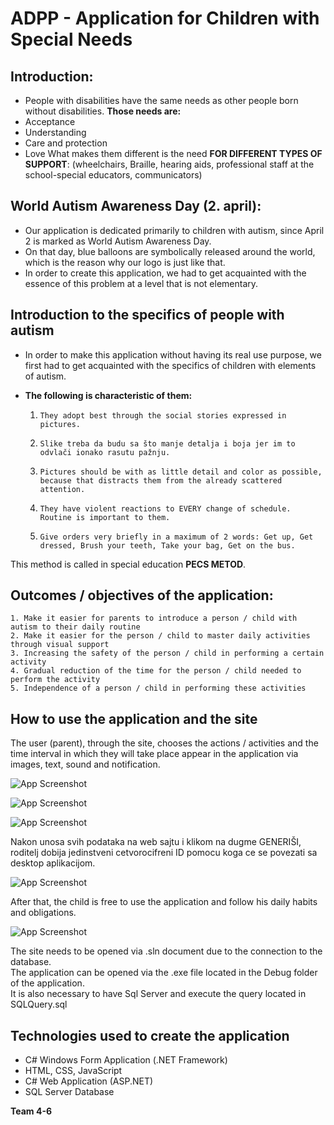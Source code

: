 # ADPP - Application for Children with Special Needs

## Introduction:

-   People with disabilities have the same needs as other people born without disabilities.
    **Those needs are:**
-   Acceptance
-   Understanding
-   Care and protection
-   Love
    What makes them different is the need **FOR DIFFERENT TYPES OF SUPPORT**: (wheelchairs, Braille, hearing aids, professional staff at the school-special educators, communicators)

## World Autism Awareness Day (2. april):

-   Our application is dedicated primarily to children with autism, since April 2 is marked as World Autism Awareness Day.
-   On that day, blue balloons are symbolically released around the world, which is the reason why our logo is just like that.
-   In order to create this application, we had to get acquainted with the essence of this problem at a level that is not elementary.

## Introduction to the specifics of people with autism

-   In order to make this application without having its real use purpose, we first had to get acquainted with the specifics of children with elements of autism.

-   **The following is characteristic of them:**
    1.     They adopt best through the social stories expressed in       pictures.
    2.     Slike treba da budu sa što manje detalja i boja jer im to odvlači ionako rasutu pažnju.
    3.     Pictures should be with as little detail and color as possible, because that distracts them from the already scattered attention.
    4.     They have violent reactions to EVERY change of schedule. Routine is important to them.
    5.     Give orders very briefly in a maximum of 2 words: Get up, Get dressed, Brush your teeth, Take your bag, Get on the bus.

This method is called in special education **PECS METOD**.

## Outcomes / objectives of the application:

    1. Make it easier for parents to introduce a person / child with autism to their daily routine
    2. Make it easier for the person / child to master daily activities through visual support
    3. Increasing the safety of the person / child in performing a certain activity
    4. Gradual reduction of the time for the person / child needed to perform the activity
    5. Independence of a person / child in performing these activities

## How to use the application and the site

The user (parent), through the site, chooses the actions / activities and the time interval in which they will take place
appear in the application via images, text, sound and notification.

![App Screenshot](https://raw.githubusercontent.com/pavlemmm/ADPP/master/Tutorijal_u_slikama/Slika1.png)

![App Screenshot](https://raw.githubusercontent.com/pavlemmm/ADPP/master/Tutorijal_u_slikama/Slika2.png)

![App Screenshot](https://raw.githubusercontent.com/pavlemmm/ADPP/master/Tutorijal_u_slikama/Slika3.png)

Nakon unosa svih podataka na web sajtu i klikom na dugme GENERIŠI, roditelj dobija jedinstveni cetvorocifreni ID
pomocu koga ce se povezati sa desktop aplikacijom.

![App Screenshot](https://raw.githubusercontent.com/pavlemmm/ADPP/master/Tutorijal_u_slikama/Slika4.png)

After that, the child is free to use the application and follow his daily habits and obligations.

![App Screenshot](https://raw.githubusercontent.com/pavlemmm/ADPP/master/Tutorijal_u_slikama/Slika5.png)

The site needs to be opened via .sln document due to the connection to the database.<br>
The application can be opened via the .exe file located in the Debug folder of the application.<br>
It is also necessary to have Sql Server and execute the query located in SQLQuery.sql<br>

## Technologies used to create the application

-   C# Windows Form Application (.NET Framework)
-   HTML, CSS, JavaScript
-   C# Web Application (ASP.NET)
-   SQL Server Database


<b>Team 4-6</b>
